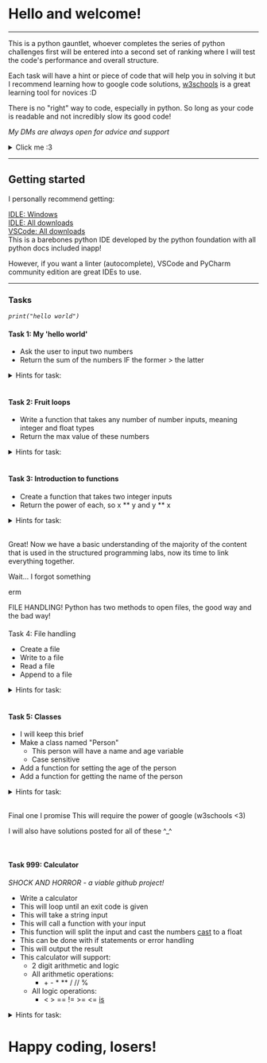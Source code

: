 <h1> Hello and welcome! </h1>

---

This is a python gauntlet, whoever completes the series of python challenges first will be entered into a second set of ranking where I will test the code's performance and overall structure.

Each task will have a hint or piece of code that will help you in solving it but I recommend learning how to google code solutions, [w3schools](https://www.w3schools.com/python/) is a great learning tool for novices :D

There is no "right" way to code, especially in python. So long as your code is readable and not incredibly slow its good code!

_My DMs are always open for advice and support_

<details>
<summary>
Click me :3
</summary>
    
> `:D` appears as a smiley!
</details>

---

<h2> Getting started </h2>
I personally recommend getting:<br>

[IDLE: Windows](https://www.python.org/ftp/python/3.12.1/python-3.12.1-amd64.exe)<br>
[IDLE: All downloads](https://www.python.org/downloads/release/python-3121/)<br>
[VSCode: All downloads](https://code.visualstudio.com/download)<br>
This is a barebones python IDE developed by the python foundation with all python docs included inapp!

However, if you want a linter (autocomplete), VSCode and PyCharm community edition are great IDEs to use.

---
<h3> Tasks </h3>

_`print("hello world")`_

<h4> Task 1: My 'hello world'</h4>

- Ask the user to input two numbers
- Return the sum of the numbers IF the former > the latter

<details>
<summary>
Hints for task:
</summary>

> Use int(input()) and print()
</details>

<br />

<h4> Task 2: Fruit loops</h4>

- Write a function that takes any number of number inputs, meaning integer and float types
- Return the max value of these numbers

<details>
<summary>
Hints for task:
</summary>

> Use a while loop, a for loop and a list!

```py
list = []
inp = float(input())
while inp != -1:
for value in range(start, end, jump):
```
</details>

<br />

<h4> Task 3: Introduction to functions</h4>

- Create a function that takes two integer inputs
- Return the power of each, so x ** y and y ** x

<details>
<summary>
Hints for task:
</summary>

```py
def func(input_parameters):
    # Code
    return
```
</details>

<br />

Great! Now we have a basic understanding of the majority of the content that is used in the structured programming labs, now its time to link everything together.

Wait...
I forgot something

erm

FILE HANDLING!
Python has two methods to open files, the good way and the bad way!
<br />

<h4></h4> Task 4: File handling</h4>

- Create a file
- Write to a file
- Read a file
- Append to a file

<details>
<summary>
Hints for task:
</summary>

```py
a = file.open("text.txt", "r")
b = a.read()
a.close()
# Bad and stinky
with open("text.txt", "r") as file:
    # for line in file
    # b = a.read()
# good and will close the file for you outside of the loop!
```
</details>

<br />

<h4> Task 5: Classes</h4>

- I will keep this brief
- Make a class named "Person"
    - This person will have a name and age variable
    - Case sensitive
- Add a function for setting the age of the person
- Add a function for getting the name of the person
<details>
<summary>
Hints for task:
</summary>

Good luck `:P`
</details>

<br />

Final one I promise
This will require the power of google (w3schools <3)

I will also have solutions posted for all of these \^_\^

<br />

<h4> Task 999: Calculator</h4>

_SHOCK AND HORROR - a viable github project!_

- Write a calculator
- This will loop until an exit code is given
- This will take a string input 
- This will call a function with your input
- This function will split the input and cast the numbers [cast](https://www.w3schools.com/python/python_casting.asp) to a float
- This can be done with if statements or error handling
- This will output the result
- This calculator will support:
    - 2 digit arithmetic and logic
    - All arithmetic operations:
        - \+ \- * ** / // %
    - All logic operations:
        - < > == != >= <= [is]()



<details>
<summary>
Hints for task:
</summary>
Have fun, plan it out, w3 has what you need (my DMs are always open, too)
</details>

# Happy coding, losers!
